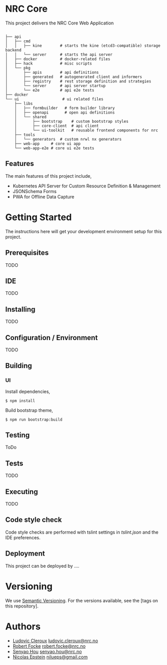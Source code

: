 # NRC Core

This project delivers the NRC Core Web Application


```

├── api
│   ├── cmd
│   │   ├── kine        # starts the kine (etcd3-compatible) storage backend
│   │   └── server      # starts the api server
│   ├── docker          # docker-related files
│   ├── hack            # misc scripts
│   └── pkg             
│       ├── apis        # api definitions
│       ├── generated   # autogenerated client and informers
│       ├── registry    # rest storage definition and strategies
│       └── server      # api server startup
│       └── e2e         # api e2e tests
├── docker
└── ui                   # ui related files
    ├── libs
    │   ├── formbuilder   # form builder library
    │   ├── openapi       # open api definitions
    │   └── shared
    │       ├── bootstrap    # custom bootstrap styles
    │       ├── core-client  # api client
    │       └── ui-toolkit   # reusable frontend components for nrc
    ├── tools
    │   └── generators  # custom nrwl nx generators
    ├── web-app     # core ui app
    └── web-app-e2e # core ui e2e tests

```

## Features

The main features of this project include,

- Kubernetes API Server for Custom Resource Definition & Management
- JSONSchema Forms
- PWA for Offline Data Capture

# Getting Started

The instructions here will get your development environment setup for this project.

## Prerequisites

TODO

## IDE

TODO

## Installing

TODO

## Configuration / Environment

TODO

## Building

### UI

Install dependencies,

    $ npm install

Build bootstrap theme,

    $ npm run bootstrap:build

## Testing

ToDo

## Tests

TODO

## Executing

TODO

## Code style check

Code style checks are performed with tslint settings in _tslint.json_ and the IDE preferences.

## Deployment

This project can be deployed by ....

# Versioning

We use [Semantic Versioning](https://semver.org/). For the versions available, see the [tags on this repository].

# Authors

- [Ludovic Cleroux](https://github.com/ludydoo) ludovic.cleroux@nrc.no
- [Robert Focke](https://github.com/shinroo) robert.focke@nrc.no
- [Senyao Hou](https://github.com/senyaoh) senyao.hou@nrc.no
- [Nicolas Epstein](https://github.com/nilueps) nilueps@gmail.com